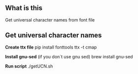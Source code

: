 ## What is this
Get universal character names from font file

## Get universal character names

**Create ttx file**
pip install fonttools
ttx -t cmap <font file>

**Install gnu-sed** (if you don`t use gnu sed)
brew install gnu-sed

**Run script**
./getUCN.sh <ttx file>
